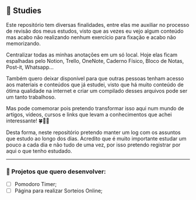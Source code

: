 
## 📓 Studies 
Este repositório tem diversas finalidades, entre elas me auxiliar no processo de revisão dos meus estudos, visto que as vezes eu vejo algum conteúdo mas acabo não realizando nenhum exercício para fixação e acabo não memorizando. 

Centralizar todas as minhas anotações em um só local. Hoje elas ficam espalhadas pelo Notion, Trello, OneNote, Caderno Físico, Bloco de Notas, Post-it, Whatsapp...

Também quero deixar disponível para que outras pessoas tenham acesso aos materiais e conteúdos que já estudei, visto que há muito conteúdo de ótima qualidade na internet e criar um compilado desses arquivos pode ser um tanto trabalhoso. 

Mas pode comemorar pois pretendo transformar isso aqui num mundo de artigos, vídeos, cursos e links que levam a conhecimentos que achei interessante! 🍀🤞🏻

Desta forma, neste repositório pretendo manter um log com os assuntos que estudo ao longo dos dias. Acredito que é muito importante estudar um pouco a cada dia e não tudo de uma vez, por isso pretendo registrar por aqui o que tenho estudado.

---

### 📝 Projetos que quero desenvolver:
- [ ] Pomodoro Timer;
- [ ] Página para realizar Sorteios Online;
